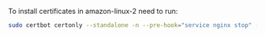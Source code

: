 To install certificates in amazon-linux-2 need to run:
```sh
sudo certbot certonly --standalone -n --pre-hook="service nginx stop" --post-hook="service nginx start" -d aperturesciense.tk
```